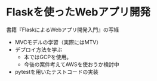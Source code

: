 # Flaskを使ったWebアプリ開発
書籍『FlaskによるWebアプリ開発入門』の写経

- MVCモデルの学習（実際にはMTV）
- デプロイ方法を学ぶ
  - 本ではGCPを使用。
  - 今後の案件考えてAWSを使おうか検討中
- pytestを用いたテストコードの実装